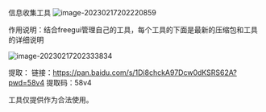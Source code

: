信息收集工具
![image-20230217202220859](https://user-images.githubusercontent.com/38561404/219655504-22545c24-b962-419f-a082-af52cb39ea46.png)





作用说明：结合freegui管理自己的工具，每个工具的下面是最新的压缩包和工具的详细说明


![image-20230217202333834](https://user-images.githubusercontent.com/38561404/219655591-e8c99bf8-583d-4284-8a1a-6ab1301d4969.png)

提取：
链接：https://pan.baidu.com/s/1Di8chckA97Dcw0dKSRS62A?pwd=58v4 
提取码：58v4 

工具仅提供作为合法使用。
